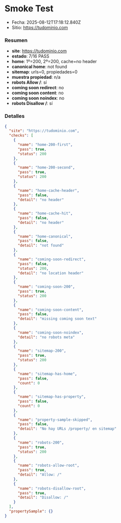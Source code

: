 # Smoke Test

- Fecha: 2025-08-12T17:18:12.840Z
- Sitio: https://tudominio.com

### Resumen
- **site**: https://tudominio.com
- **estado**: 7/16 PASS
- **home**: 1º=200, 2º=200, cache=no header
- **canonical home**: not found
- **sitemap**: urls=0, propiedades=0
- **muestra propiedad**: n/a
- **robots Allow /**: sí
- **coming soon redirect**: no
- **coming soon content**: no
- **coming soon noindex**: no
- **robots Disallow /**: sí

### Detalles
```json
{
  "site": "https://tudominio.com",
  "checks": [
    {
      "name": "home-200-first",
      "pass": true,
      "status": 200
    },
    {
      "name": "home-200-second",
      "pass": true,
      "status": 200
    },
    {
      "name": "home-cache-header",
      "pass": false,
      "detail": "no header"
    },
    {
      "name": "home-cache-hit",
      "pass": false,
      "detail": "no header"
    },
    {
      "name": "home-canonical",
      "pass": false,
      "detail": "not found"
    },
    {
      "name": "coming-soon-redirect",
      "pass": false,
      "status": 200,
      "detail": "no location header"
    },
    {
      "name": "coming-soon-200",
      "pass": true,
      "status": 200
    },
    {
      "name": "coming-soon-content",
      "pass": false,
      "detail": "missing coming soon text"
    },
    {
      "name": "coming-soon-noindex",
      "detail": "no robots meta"
    },
    {
      "name": "sitemap-200",
      "pass": true,
      "status": 200
    },
    {
      "name": "sitemap-has-home",
      "pass": false,
      "count": 0
    },
    {
      "name": "sitemap-has-property",
      "pass": false,
      "count": 0
    },
    {
      "name": "property-sample-skipped",
      "pass": false,
      "detail": "No hay URLs /property/ en sitemap"
    },
    {
      "name": "robots-200",
      "pass": true,
      "status": 200
    },
    {
      "name": "robots-allow-root",
      "pass": true,
      "detail": "Allow: /"
    },
    {
      "name": "robots-disallow-root",
      "pass": true,
      "detail": "Disallow: /"
    }
  ],
  "propertySample": {}
}
```